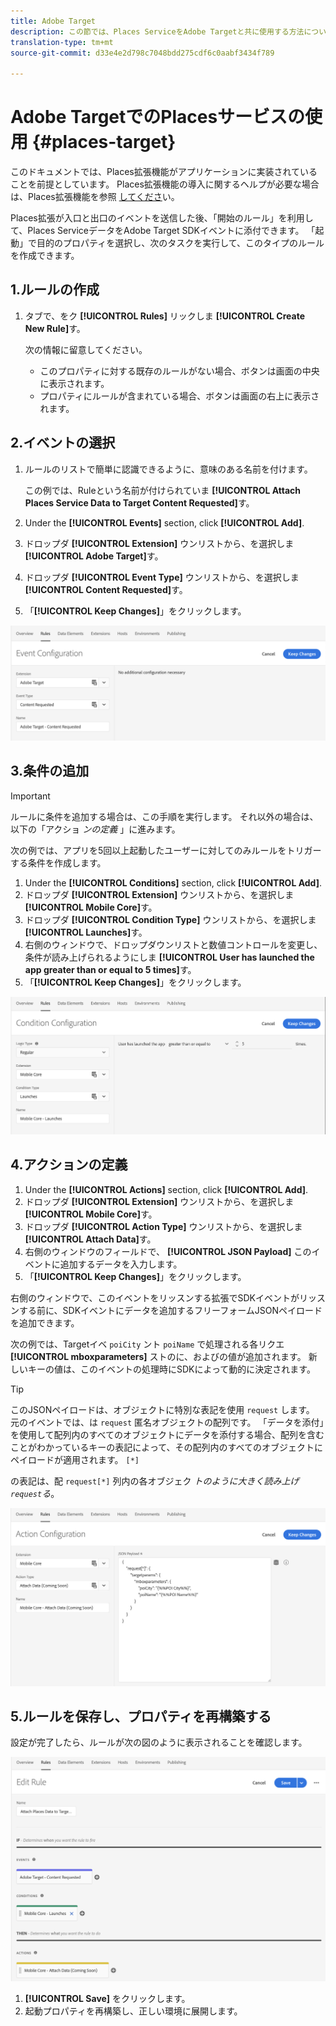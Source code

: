 ```yaml
---
title: Adobe Target
description: この節では、Places ServiceをAdobe Targetと共に使用する方法について説明します。
translation-type: tm+mt
source-git-commit: d33e4e2d798c7048bdd275cdf6c0aabf3434f789

---
```



# Adobe TargetでのPlacesサービスの使用 {#places-target}

このドキュメントでは、Places拡張機能がアプリケーションに実装されていることを前提としています。 Places拡張機能の導入に関するヘルプが必要な場合は、Places拡張機能を参照 [してくださ](/help/places-ext-aep-sdks/places-extension/places-extension.md)い。

Places拡張が入口と出口のイベントを送信した後、「開始のルール」を利用して、Places ServiceデータをAdobe Target SDKイベントに添付できます。 「起動」で目的のプロパティを選択し、次のタスクを実行して、このタイプのルールを作成できます。

## 1.ルールの作成

1. タブで、をク **[!UICONTROL Rules]** リックしま **[!UICONTROL Create New Rule]**&#x200B;す。

   次の情報に留意してください。

   * このプロパティに対する既存のルールがない場合、ボタンは画面の中央に表示されます。
   * プロパティにルールが含まれている場合、ボタンは画面の右上に表示されます。

## 2.イベントの選択

1. ルールのリストで簡単に認識できるように、意味のある名前を付けます。

   この例では、Ruleという名前が付けられていま **[!UICONTROL Attach Places Service Data to Target Content Requested]**&#x200B;す。

1. Under the **[!UICONTROL Events]** section, click **[!UICONTROL Add]**.
1. ドロップダ **[!UICONTROL Extension]** ウンリストから、を選択しま **[!UICONTROL Adobe Target]**&#x200B;す。
1. ドロップダ **[!UICONTROL Event Type]** ウンリストから、を選択しま **[!UICONTROL Content Requested]**&#x200B;す。
1. 「**[!UICONTROL Keep Changes]**」をクリックします。

![イベントの追加](/help/assets/ad-setEvent_target.png)

## 3.条件の追加

>[!IMPORTANT]
>
>ルールに条件を追加する場合は、この手順を実行します。 それ以外の場合は、以下の「アクショ *ンの定義* 」に進みます。

次の例では、アプリを5回以上起動したユーザーに対してのみルールをトリガーする条件を作成します。

1. Under the **[!UICONTROL Conditions]** section, click **[!UICONTROL Add]**.
1. ドロップダ **[!UICONTROL Extension]** ウンリストから、を選択しま **[!UICONTROL Mobile Core]**&#x200B;す。
1. ドロップダ **[!UICONTROL Condition Type]** ウンリストから、を選択しま **[!UICONTROL Launches]**&#x200B;す。
1. 右側のウィンドウで、ドロップダウンリストと数値コントロールを変更し、条件が読み上げられるようにしま **[!UICONTROL User has launched the app greater than or equal to 5 times]**&#x200B;す。
1. 「**[!UICONTROL Keep Changes]**」をクリックします。

![条件の追加](/help/assets/ad-setCondition_target.png)

## 4.アクションの定義

1. Under the **[!UICONTROL Actions]** section, click **[!UICONTROL Add]**.
1. ドロップダ **[!UICONTROL Extension]** ウンリストから、を選択しま **[!UICONTROL Mobile Core]**&#x200B;す。
1. ドロップダ **[!UICONTROL Action Type]** ウンリストから、を選択しま **[!UICONTROL Attach Data]**&#x200B;す。
1. 右側のウィンドウのフィールドで、 **[!UICONTROL JSON Payload]** このイベントに追加するデータを入力します。
1. 「**[!UICONTROL Keep Changes]**」をクリックします。

右側のウィンドウで、このイベントをリッスンする拡張でSDKイベントがリッスンする前に、SDKイベントにデータを追加するフリーフォームJSONペイロードを追加できます。

次の例では、Targetイベ `poiCity` ント `poiName` で処理される各リクエ **[!UICONTROL mboxparameters]** ストのに、およびの値が追加されます。 新しいキーの値は、このイベントの処理時にSDKによって動的に決定されます。

>[!TIP]
>
>このJSONペイロードは、オブジェクトに特別な表記を使用 `request` します。 元のイベントでは、は `request` 匿名オブジェクトの配列です。 「データを添付」を使用して配列内のすべてのオブジェクトにデータを添付する場合、配列を含むことがわかっているキーの表記によって、その配列内のすべてのオブジェクトにペイロードが適用されます。 `[*]`
>
>の表記は、配 `request[*]` 列内の各オブジェク _トのように大きく読み上げ`request`る_。

![アクションを定義する](/help/assets/ad-setAction-target.png)

## 5.ルールを保存し、プロパティを再構築する

設定が完了したら、ルールが次の図のように表示されることを確認します。

![完了規則](/help/assets/ad-ruleComplete-target.png)

1. **[!UICONTROL Save]** をクリックします。
1. 起動プロパティを再構築し、正しい環境に展開します。
